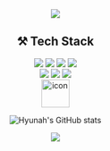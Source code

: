 

<!--
**wiseah/wiseah** is a ✨ _special_ ✨ repository because its `README.md` (this file) appears on your GitHub profile.

Here are some ideas to get you started:

- 🔭 I’m currently working on ...
- 🌱 I’m currently learning ...
- 👯 I’m looking to collaborate on ...
- 🤔 I’m looking for help with ...
- 💬 Ask me about ...
- 📫 How to reach me: ...
- 😄 Pronouns: ...
- ⚡ Fun fact: ... 
### Hi there 👋 

<a href="https://github.com/anuraghazra/github-readme-stats">
    <img src="https://github-readme-stats.vercel.app/api/top-langs/?username=wiseah&layout=donut&show_icons=true&theme=material-palenight&hide_border=true&bg_color=20232a&icon_color=58A6FF&text_color=fff&title_color=58A6FF&count_private=true&exclude_repo=Face-Transfer-Application" width=38% />
</a>    
<a href="https://github.com/anuraghazra/github-readme-stats">
  <img src="https://github-readme-stats.vercel.app/api?username=wiseah&show_icons=true&theme=material-palenight&hide_border=true&bg_color=20232a&icon_color=58A6FF&text_color=fff&title_color=58A6FF&count_private=true" width=56% />
</a>
<a href="https://github.com/ashutosh00710/github-readme-activity-graph">
    <img src="https://github-readme-activity-graph.vercel.app/graph?username=wiseah&theme=react-dark&bg_color=20232a&hide_border=true&line=58A6FF&color=58A6FF" width=94%/>
</a>

<img src="https://capsule-render.vercel.app/api?type=waving&color=ffc0cb&height=150&section=header&text=&fontSize=" />
<img src="https://capsule-render.vercel.app/api?type=waving&color=ffc0cb&height=150&section=footer&text=텍스트&fontSize=텍스트크기" />

-->

<div align="center">
    <img src="https://capsule-render.vercel.app/api?type=waving&color=ffc0cb&height=150&section=header" />

 ## ⚒️ Tech Stack
  <div>
    <div>
      <img src="https://img.shields.io/badge/HTML5-E34F26?style=flat&logo=Html5&logoColor=white&">
      <img src="https://img.shields.io/badge/CSS3-1572B6?style=flat&logo=Css3&logoColor=white">
      <img src="https://img.shields.io/badge/JavaScript-F7DF1E?style=flat&logo=JavaScript&logoColor=white"/>
      <img src="https://img.shields.io/badge/Python-3776AB?style=flat&logo=Python&logoColor=white"/>
    <div>
    <div>
      <img src="https://img.shields.io/badge/React-61DAFB?style=flat&logo=React&logoColor=black">
      <img src="https://img.shields.io/badge/Tailwind CSS-06B6D4?style=flat&logo=Tailwind CSS&logoColor=white">
      <img src="https://img.shields.io/badge/styled components-DB7093?style=flat&logo=styled-components&logoColor=white"/>
    </div>    
    <div>
      <img src="https://techstack-generator.vercel.app/github-icon.svg" alt="icon" width="50" height="50" />
    </div> 

![Hyunah's GitHub stats](https://github-readme-stats.vercel.app/api?username=wiseah&show_icons=true&theme=date_night)
  </div>
    <img src="https://capsule-render.vercel.app/api?type=waving&color=ffc0cb&height=150&section=footer" />
</div>

